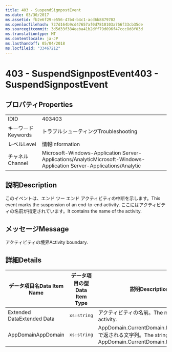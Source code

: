 ```yaml
---
title: 403 - SuspendSignpostEvent
ms.date: 03/30/2017
ms.assetid: fb2e6f29-e556-47b4-b4c1-acd6b8879702
ms.openlocfilehash: 727d164b9cd47657af0d7810103a766f33cb35de
ms.sourcegitcommit: 3d5d33f384eeba41b2dff79d096f47ccc8d8f03d
ms.translationtype: MT
ms.contentlocale: ja-JP
ms.lasthandoff: 05/04/2018
ms.locfileid: "33467212"
---
```

# <a name="403---suspendsignpostevent"></a><span data-ttu-id="cbeb1-102">403 - SuspendSignpostEvent</span><span class="sxs-lookup"><span data-stu-id="cbeb1-102">403 - SuspendSignpostEvent</span></span>
## <a name="properties"></a><span data-ttu-id="cbeb1-103">プロパティ</span><span class="sxs-lookup"><span data-stu-id="cbeb1-103">Properties</span></span>  
  
|||  
|-|-|  
|<span data-ttu-id="cbeb1-104">ID</span><span class="sxs-lookup"><span data-stu-id="cbeb1-104">ID</span></span>|<span data-ttu-id="cbeb1-105">403</span><span class="sxs-lookup"><span data-stu-id="cbeb1-105">403</span></span>|  
|<span data-ttu-id="cbeb1-106">キーワード</span><span class="sxs-lookup"><span data-stu-id="cbeb1-106">Keywords</span></span>|<span data-ttu-id="cbeb1-107">トラブルシューティング</span><span class="sxs-lookup"><span data-stu-id="cbeb1-107">Troubleshooting</span></span>|  
|<span data-ttu-id="cbeb1-108">レベル</span><span class="sxs-lookup"><span data-stu-id="cbeb1-108">Level</span></span>|<span data-ttu-id="cbeb1-109">情報</span><span class="sxs-lookup"><span data-stu-id="cbeb1-109">Information</span></span>|  
|<span data-ttu-id="cbeb1-110">チャネル</span><span class="sxs-lookup"><span data-stu-id="cbeb1-110">Channel</span></span>|<span data-ttu-id="cbeb1-111">Microsoft-Windows-Application Server-Applications/Analytic</span><span class="sxs-lookup"><span data-stu-id="cbeb1-111">Microsoft-Windows-Application Server-Applications/Analytic</span></span>|  
  
## <a name="description"></a><span data-ttu-id="cbeb1-112">説明</span><span class="sxs-lookup"><span data-stu-id="cbeb1-112">Description</span></span>  
 <span data-ttu-id="cbeb1-113">このイベントは、エンド ツー エンド アクティビティの中断を示します。</span><span class="sxs-lookup"><span data-stu-id="cbeb1-113">This event marks the suspension of an end-to-end activity.</span></span> <span data-ttu-id="cbeb1-114">ここにはアクティビティの名前が指定されています。</span><span class="sxs-lookup"><span data-stu-id="cbeb1-114">It contains the name of the activity.</span></span>  
  
## <a name="message"></a><span data-ttu-id="cbeb1-115">メッセージ</span><span class="sxs-lookup"><span data-stu-id="cbeb1-115">Message</span></span>  
 <span data-ttu-id="cbeb1-116">アクティビティの境界</span><span class="sxs-lookup"><span data-stu-id="cbeb1-116">Activity boundary.</span></span>  
  
## <a name="details"></a><span data-ttu-id="cbeb1-117">詳細</span><span class="sxs-lookup"><span data-stu-id="cbeb1-117">Details</span></span>  
  
|<span data-ttu-id="cbeb1-118">データ項目名</span><span class="sxs-lookup"><span data-stu-id="cbeb1-118">Data Item Name</span></span>|<span data-ttu-id="cbeb1-119">データ項目の型</span><span class="sxs-lookup"><span data-stu-id="cbeb1-119">Data Item Type</span></span>|<span data-ttu-id="cbeb1-120">説明</span><span class="sxs-lookup"><span data-stu-id="cbeb1-120">Description</span></span>|  
|--------------------|--------------------|-----------------|  
|<span data-ttu-id="cbeb1-121">Extended Data</span><span class="sxs-lookup"><span data-stu-id="cbeb1-121">Extended Data</span></span>|`xs:string`|<span data-ttu-id="cbeb1-122">アクティビティの名前。</span><span class="sxs-lookup"><span data-stu-id="cbeb1-122">The name of the activity.</span></span>|  
|<span data-ttu-id="cbeb1-123">AppDomain</span><span class="sxs-lookup"><span data-stu-id="cbeb1-123">AppDomain</span></span>|`xs:string`|<span data-ttu-id="cbeb1-124">AppDomain.CurrentDomain.FriendlyName で返される文字列。</span><span class="sxs-lookup"><span data-stu-id="cbeb1-124">The string returned by AppDomain.CurrentDomain.FriendlyName.</span></span>|
